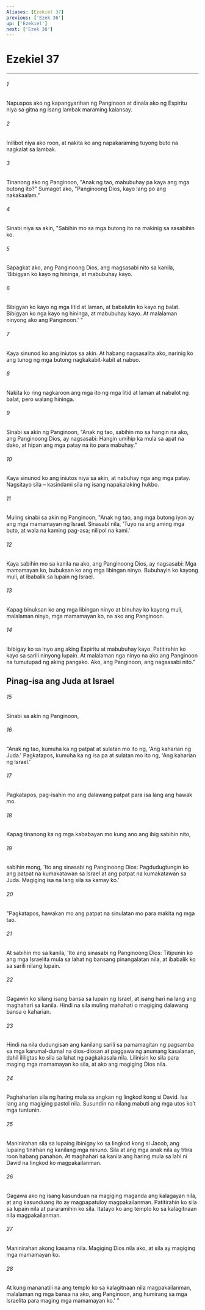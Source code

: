 ```yaml
---
Aliases: [Ezekiel 37]
previous: ['Ezek 36']
up: ['Ezekiel']
next: ['Ezek 38']
---
```

# Ezekiel 37

***

###### 1
Napuspos ako ng kapangyarihan ng Panginoon at dinala ako ng Espiritu niya sa gitna ng isang lambak maraming kalansay. 

###### 2
Inilibot niya ako roon, at nakita ko ang napakaraming tuyong buto na nagkalat sa lambak. 

###### 3
Tinanong ako ng Panginoon, "Anak ng tao, mabubuhay pa kaya ang mga butong ito?" Sumagot ako, "Panginoong Dios, kayo lang po ang nakakaalam." 

###### 4
Sinabi niya sa akin, "Sabihin mo sa mga butong ito na makinig sa sasabihin ko. 

###### 5
Sapagkat ako, ang Panginoong Dios, ang magsasabi nito sa kanila, 'Bibigyan ko kayo ng hininga, at mabubuhay kayo. 

###### 6
Bibigyan ko kayo ng mga litid at laman, at babalutin ko kayo ng balat. Bibigyan ko nga kayo ng hininga, at mabubuhay kayo. At malalaman ninyong ako ang Panginoon.' " 

###### 7
Kaya sinunod ko ang iniutos sa akin. At habang nagsasalita ako, narinig ko ang tunog ng mga butong nagkakabit-kabit at nabuo. 

###### 8
Nakita ko ring nagkaroon ang mga ito ng mga litid at laman at nabalot ng balat, pero walang hininga. 

###### 9
Sinabi sa akin ng Panginoon, "Anak ng tao, sabihin mo sa hangin na ako, ang Panginoong Dios, ay nagsasabi: Hangin umihip ka mula sa apat na dako, at hipan ang mga patay na ito para mabuhay." 

###### 10
Kaya sinunod ko ang iniutos niya sa akin, at nabuhay nga ang mga patay. Nagsitayo sila – kasindami sila ng isang napakalaking hukbo. 

###### 11
Muling sinabi sa akin ng Panginoon, "Anak ng tao, ang mga butong iyon ay ang mga mamamayan ng Israel. Sinasabi nila, 'Tuyo na ang aming mga buto, at wala na kaming pag-asa; nilipol na kami.' 

###### 12
Kaya sabihin mo sa kanila na ako, ang Panginoong Dios, ay nagsasabi: Mga mamamayan ko, bubuksan ko ang mga libingan ninyo. Bubuhayin ko kayong muli, at ibabalik sa lupain ng Israel. 

###### 13
Kapag binuksan ko ang mga libingan ninyo at binuhay ko kayong muli, malalaman ninyo, mga mamamayan ko, na ako ang Panginoon. 

###### 14
Ibibigay ko sa inyo ang aking Espiritu at mabubuhay kayo. Patitirahin ko kayo sa sarili ninyong lupain. At malalaman nga ninyo na ako ang Panginoon na tumutupad ng aking pangako. Ako, ang Panginoon, ang nagsasabi nito." 

## Pinag-isa ang Juda at Israel 

###### 15
Sinabi sa akin ng Panginoon, 

###### 16
"Anak ng tao, kumuha ka ng patpat at sulatan mo ito ng, 'Ang kaharian ng Juda.' Pagkatapos, kumuha ka ng isa pa at sulatan mo ito ng, 'Ang kaharian ng Israel.' 

###### 17
Pagkatapos, pag-isahin mo ang dalawang patpat para isa lang ang hawak mo. 

###### 18
Kapag tinanong ka ng mga kababayan mo kung ano ang ibig sabihin nito, 

###### 19
sabihin mong, 'Ito ang sinasabi ng Panginoong Dios: Pagdudugtungin ko ang patpat na kumakatawan sa Israel at ang patpat na kumakatawan sa Juda. Magiging isa na lang sila sa kamay ko.' 

###### 20
"Pagkatapos, hawakan mo ang patpat na sinulatan mo para makita ng mga tao. 

###### 21
At sabihin mo sa kanila, 'Ito ang sinasabi ng Panginoong Dios: Titipunin ko ang mga Israelita mula sa lahat ng bansang pinangalatan nila, at ibabalik ko sa sarili nilang lupain. 

###### 22
Gagawin ko silang isang bansa sa lupain ng Israel, at isang hari na lang ang maghahari sa kanila. Hindi na sila muling mahahati o magiging dalawang bansa o kaharian. 

###### 23
Hindi na nila dudungisan ang kanilang sarili sa pamamagitan ng pagsamba sa mga karumal-dumal na dios-diosan at paggawa ng anumang kasalanan, dahil ililigtas ko sila sa lahat ng pagkakasala nila. Lilinisin ko sila para maging mga mamamayan ko sila, at ako ang magiging Dios nila. 

###### 24
Paghaharian sila ng haring mula sa angkan ng lingkod kong si David. Isa lang ang magiging pastol nila. Susundin na nilang mabuti ang mga utos koʼt mga tuntunin. 

###### 25
Maninirahan sila sa lupaing ibinigay ko sa lingkod kong si Jacob, ang lupaing tinirhan ng kanilang mga ninuno. Sila at ang mga anak nila ay titira roon habang panahon. At maghahari sa kanila ang haring mula sa lahi ni David na lingkod ko magpakailanman. 

###### 26
Gagawa ako ng isang kasunduan na magiging maganda ang kalagayan nila, at ang kasunduang ito ay magpapatuloy magpakailanman. Patitirahin ko sila sa lupain nila at pararamihin ko sila. Itatayo ko ang templo ko sa kalagitnaan nila magpakailanman. 

###### 27
Maninirahan akong kasama nila. Magiging Dios nila ako, at sila ay magiging mga mamamayan ko. 

###### 28
At kung mananatili na ang templo ko sa kalagitnaan nila magpakailanman, malalaman ng mga bansa na ako, ang Panginoon, ang humirang sa mga Israelita para maging mga mamamayan ko.' "
